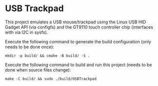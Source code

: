 # USB Trackpad
This project emulates a USB mouse/trackpad using the Linux USB HID Gadget API (via configfs) and the GT9110 touch controller chip (interfaces with via I2C in sysfs).

Execute the following command to generate the build configuration (only needs to be done once):
```shell
mkdir -p build/ && cmake -B build/ -S .
```

Execute the following command to build and run this project (needs to be done when source files change):
```shell
make -C build/ && sudo ./build/USBTrackpad
```
